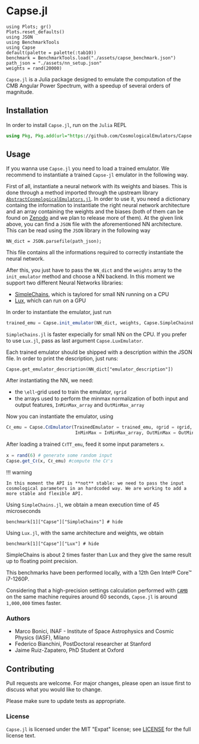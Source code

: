 # Capse.jl

```@setup tutorial
using Plots; gr()
Plots.reset_defaults()
using JSON
using BenchmarkTools
using Capse
default(palette = palette(:tab10))
benchmark = BenchmarkTools.load("./assets/capse_benchmark.json")
path_json = "./assets/nn_setup.json"
weights = rand(20000)
```

`Capse.jl` is a Julia package designed to emulate the computation of the CMB Angular Power Spectrum, with a speedup of several orders of magnitude.

## Installation

In order to install  `Capse.jl`, run on the `Julia` REPL

```julia
using Pkg, Pkg.add(url="https://github.com/CosmologicalEmulators/Capse.jl")
```

## Usage

If you wanna use `Capse.jl` you need to load a trained emulator.
We recommend to instantiate a trained `Capse-jl` emulator in the following way.

First of all, instantiate a neural network with its weights and biases. This is done through a method imported through the upstream library [`AbstractCosmologicalEmulators.jl`](https://github.com/CosmologicalEmulators/AbstractCosmologicalEmulators.jl). In order to use it, you need a dictionary containg the information to instantiate the right neural network architecture and an array containing the weights and the biases (both of them can be found on [Zenodo](https://zenodo.org/record/8187935) and we plan to release more of them).
At the given link above, you can find a `JSON` file with the aforementioned NN architecture. This can be read using the `JSON` library in the following way

```@example tutorial
NN_dict = JSON.parsefile(path_json);
```

This file contains all the informations required to correctly instantiate the neural network.

After this, you just have to pass the `NN_dict` and the `weights` array to the `init_emulator` method and choose a NN backend. In this moment we support two different Neural Networks libraries:

- [SimpleChains](https://github.com/PumasAI/SimpleChains.jl), which is taylored for small NN running on a CPU
- [Lux](https://github.com/LuxDL/Lux.jl), which can run on a GPU

In order to instantiate the emulator, just run

```julia
trained_emu = Capse.init_emulator(NN_dict, weights, Capse.SimpleChainsEmulator)
```

`SimpleChains.jl` is faster expecially for small NN on the CPU. If you prefer to use `Lux.jl`, pass as last argument `Capse.LuxEmulator`.

Each trained emulator should be shipped with a description within the JSON file. In order to print the description, just runs:

```@example tutorial
Capse.get_emulator_description(NN_dict["emulator_description"])
```

After instantiating the NN, we need:

- the ``\ell``-grid used to train the emulator, `ℓgrid`
- the arrays used to perform the minmax normalization of both input and output features, `InMinMax_array` and `OutMinMax_array`

Now you can instantiate the emulator, using

```julia
Cℓ_emu = Capse.CℓEmulator(TrainedEmulator = trained_emu, ℓgrid = ℓgrid,
                          InMinMax = InMinMax_array, OutMinMax = OutMinMax_array)
```

After loading a trained `CℓTT_emu`, feed it some input parameters `x`.

```julia
x = rand(6) # generate some random input
Capse.get_Cℓ(x, Cℓ_emu) #compute the Cℓ's
```

!!! warning

    In this moment the API is **not** stable: we need to pass the input cosmological parameters in an hardcoded way. We are working to add a more stable and flexible API.

Using `SimpleChains.jl`, we obtain a mean execution time of 45 microseconds

```@example tutorial
benchmark[1]["Capse"]["SimpleChains"] # hide
```

Using `Lux.jl`, with the same architecture and weights, we obtain

```@example tutorial
benchmark[1]["Capse"]["Lux"] # hide
```

SimpleChains is about 2 times faster than Lux and they give the same result up to floating point precision.

This benchmarks have been performed locally, with a 12th Gen Intel® Core™ i7-1260P.

Considering that a high-precision settings calculation performed with [`CAMB`](https://github.com/cmbant/CAMB) on the same machine requires around 60 seconds, `Capse.jl` is around ``1,000,000`` times faster.

### Authors

- Marco Bonici, INAF - Institute of Space Astrophysics and Cosmic Physics (IASF), Milano
- Federico Bianchini, PostDoctoral researcher at Stanford
- Jaime Ruiz-Zapatero, PhD Student at Oxford

## Contributing

Pull requests are welcome. For major changes, please open an issue first to discuss what you would like to change.

Please make sure to update tests as appropriate.

### License

`Capse.jl` is licensed under the MIT "Expat" license; see
[LICENSE](https://github.com/CosmologicalEmulators/Effort.jl/blob/main/LICENSE) for
the full license text.

